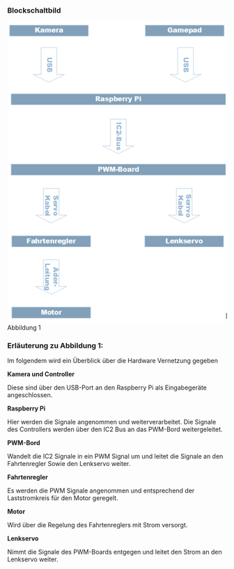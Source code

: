 ### Blockschaltbild

![](../media/abbildung1.png)
Abbildung 1

### Erläuterung zu Abbildung 1:

Im folgendem wird ein Überblick über die Hardware Vernetzung gegeben

**Kamera und Controller**

Diese sind über den USB-Port an den Raspberry Pi als Eingabegeräte
angeschlossen.

**Raspberry Pi**

Hier werden die Signale angenommen und weiterverarbeitet. Die Signale des
Controllers werden über den IC2 Bus an das PWM-Bord weitergeleitet.

**PWM-Bord**

Wandelt die IC2 Signale in ein PWM Signal um und leitet die Signale an den
Fahrtenregler Sowie den Lenkservo weiter.

**Fahrtenregler**

Es werden die PWM Signale angenommen und entsprechend der Laststromkreis für den
Motor geregelt.

**Motor**

Wird über die Regelung des Fahrtenreglers mit Strom versorgt.

**Lenkservo**

Nimmt die Signale des PWM-Boards entgegen und leitet den Strom an den Lenkservo
weiter.
